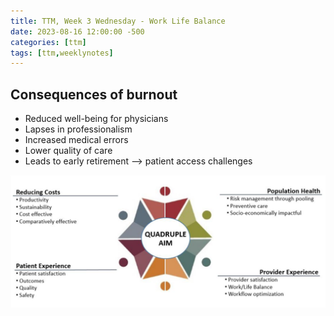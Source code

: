 ```yaml
---
title: TTM, Week 3 Wednesday - Work Life Balance
date: 2023-08-16 12:00:00 -500
categories: [ttm]
tags: [ttm,weeklynotes]
---
```


## Consequences of burnout
 - Reduced well-being for physicians
 - Lapses in professionalism
 - Increased medical errors
 - Lower quality of care
 - Leads to early retirement --> patient access challenges
 
![Quadruple Aims](/img/HSS_quadruple_aim.png)
